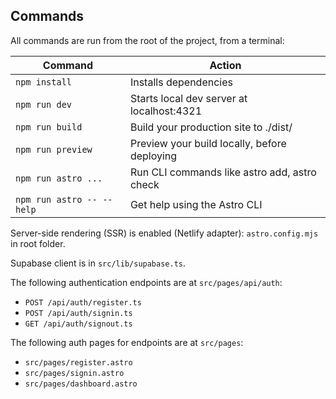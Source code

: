 ## Commands

All commands are run from the root of the project, from a terminal:

| Command                   | Action                                       |
| ------------------------- | -------------------------------------------- |
| `npm install`             | Installs dependencies                        |
| `npm run dev`             | Starts local dev server at localhost:4321    |
| `npm run build`           | Build your production site to ./dist/        |
| `npm run preview`         | Preview your build locally, before deploying |
| `npm run astro ...`       | Run CLI commands like astro add, astro check |
| `npm run astro -- --help` | Get help using the Astro CLI                 |

Server-side rendering (SSR) is enabled (Netlify adapter): `astro.config.mjs` in root folder.

Supabase client is in `src/lib/supabase.ts`.

The following authentication endpoints are at `src/pages/api/auth`:

- `POST /api/auth/register.ts`
- `POST /api/auth/signin.ts`
- `GET /api/auth/signout.ts`

The following auth pages for endpoints are at `src/pages`:

- `src/pages/register.astro`
- `src/pages/signin.astro`
- `src/pages/dashboard.astro`

